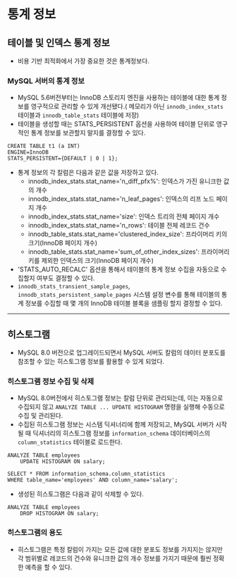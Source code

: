 # 통계 정보
## 테이블 및 인덱스 통계 정보
- 비용 기반 최적화에서 가장 중요한 것은 통계정보다. 
### MySQL 서버의 통계 정보
- MySQL 5.6버전부터는 InnoDB 스토리지 엔진을 사용하는 테이블에 대한 통계 정보를 영구적으로 관리할 수 있게 개선됐다.( 메모리가 아닌 `innodb_index_stats` 테이블과 `innodb_table_stats` 테이블에 저장)
- 테이블을 생성할 때는 STATS_PERSISTENT 옵션을 사용하여 테이블 단위로 영구적인 통계 정보를 보관할지 말지를 결정할 수 있다.
```mysql
CREATE TABLE t1 (a INT)
ENGINE=InnoDB
STATS_PERSISTENT={DEFAULT | 0 | 1};
```
- 통계 정보의 각 칼럼은 다음과 같은 값을 저장하고 있다.
  - innodb_index_stats.stat_name='n_diff_pfx%': 인덱스가 가진 유니크한 값의 개수
  - innodb_index_stats.stat_name='n_leaf_pages': 인덱스의 리프 노드 페이지 개수
  - innodb_index_stats.stat_name='size': 인덱스 트리의 전체 페이지 개수
  - innodb_index_stats.stat_name='n_rows': 테이블 전체 레코드 건수
  - innodb_table_stats.stat_name='clustered_index_size': 프라이머리 키의 크기(InnoDB 페이지 개수)
  - innodb_table_stats.stat_name='sum_of_other_index_sizes': 프라이머리 키를 제외한 인덱스의 크기(InnoDB 페이지 개수)
- 'STATS_AUTO_RECALC' 옵션을 통해서 테이블의 통계 정보 수집을 자동으로 수집할지 여부도 결정할 수 있다.
- `innodb_stats_transient_sample_pages`, `innodb_stats_persistent_sample_pages` 시스템 설정 변수를 통해 테이블의 통계 정보를 수집할 때 몇 개의 InnoDB 테이블 블록을 샘플링 할지 결정할 수 있다.

---
## 히스토그램
- MySQL 8.0 버전으로 업그레이드되면서 MySQL 서버도 칼럼의 데이터 분포도를 참조할 수 있는 히스토그램 정보를 활용할 수 있게 되었다.

### 히스토그램 정보 수집 및 삭제
- MySQL 8.0버전에서 히스토그램 정보는 칼럼 단위로 관리되는데, 이는 자동으로 수집되지 않고 `ANALYZE TABLE ... UPDATE HISTOGRAM` 명령을 실행해 수동으로 수집 및 관리된다.
- 수집된 히스토그램 정보는 시스템 딕셔너리에 함께 저장되고, MySQL 서버가 시작될 때 딕셔너리의 히스토그램 정보를 `information_schema` 데이터베이스의 `column_statistics` 테이블로 로드한다.
```mysql
ANALYZE TABLE employees 
    UPDATE HISTOGRAM ON salary;

SELECT * FROM information_schema.column_statistics
WHERE table_name='employees' AND column_name='salary';
```
- 생성된 히스토그램은 다음과 같이 삭제할 수 있다.
```mysql
ANALYZE TABLE employees 
    DROP HISTOGRAM ON salary;
```
### 히스토그램의 용도
- 히스토그램은 특정 칼럼이 가지는 모든 값에 대한 분포도 정보를 가지지는 않지만 각 범위별로 레코드의 건수와 유니크한 값의 개수 정보를 가지기 때문에 훨씬 정확한 예측을 할 수 있다.
